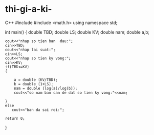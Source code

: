 # thi-gi-a-ki-
C++
#include <iostream>
#include <math.h>
using namespace std;

int main()
{
    double TBD;
	double LS;
	double KV;
	double nam;
	double a,b;
	
	cout<<"nhap so tien ban  dau:";
	cin>>TBD;
	cout<<"nhap lai suat:";
	cin>>LS;
	cout<<"nhap so tien ky vong:";
	cin>>KV;
	if(TBD<=KV)
	{
    	
    	a = double (KV/TBD);
    	b = double (1+LS);
    	nam = double (log(a)/log(b));
    	cout<<"so nam ban can de dat so tien ky vong:"<<nam;
    	
    }  
   	else
	   cout<<"ban da sai roi:";
	
	return 0;
}
